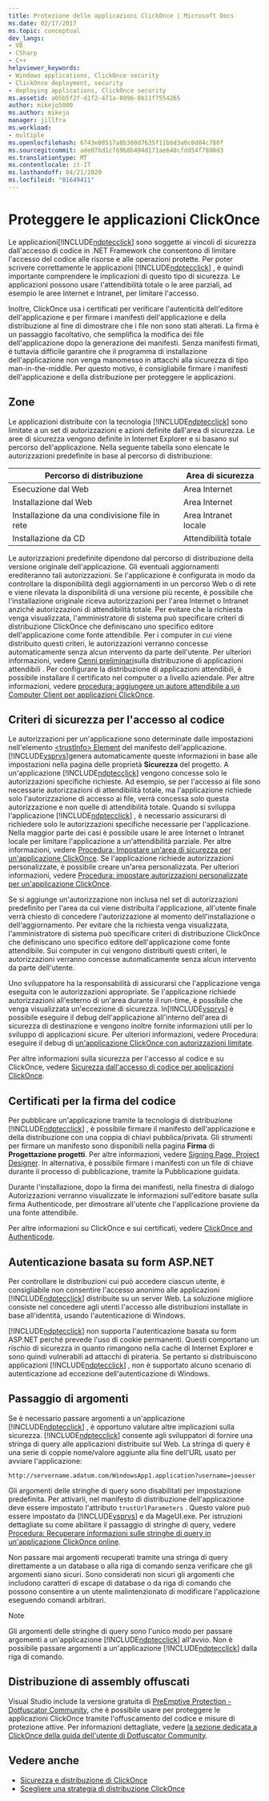 ```yaml
---
title: Protezione delle applicazioni ClickOnce | Microsoft Docs
ms.date: 02/17/2017
ms.topic: conceptual
dev_langs:
- VB
- CSharp
- C++
helpviewer_keywords:
- Windows applications, ClickOnce security
- ClickOnce deployment, security
- deploying applications, ClickOnce security
ms.assetid: a05b5f2f-d1f2-471a-8096-8b11f7554265
author: mikejo5000
ms.author: mikejo
manager: jillfra
ms.workload:
- multiple
ms.openlocfilehash: 6743e08517a8b360d7635f11b6d3a0c0d84c780f
ms.sourcegitcommit: ade07bd1cf69b8b494d171ae648cfdd54f7800d3
ms.translationtype: MT
ms.contentlocale: it-IT
ms.lasthandoff: 04/21/2020
ms.locfileid: "81649411"
---
```

# <a name="secure-clickonce-applications"></a>Proteggere le applicazioni ClickOnce
Le applicazioni[!INCLUDE[ndptecclick](../deployment/includes/ndptecclick_md.md)] sono soggette ai vincoli di sicurezza dall'accesso di codice in .NET Framework che consentono di limitare l'accesso del codice alle risorse e alle operazioni protette. Per poter scrivere correttamente le applicazioni [!INCLUDE[ndptecclick](../deployment/includes/ndptecclick_md.md)] , è quindi importante comprendere le implicazioni di questo tipo di sicurezza. Le applicazioni possono usare l'attendibilità totale o le aree parziali, ad esempio le aree Internet e Intranet, per limitare l'accesso.

 Inoltre, ClickOnce usa i certificati per verificare l'autenticità dell'editore dell'applicazione e per firmare i manifesti dell'applicazione e della distribuzione al fine di dimostrare che i file non sono stati alterati. La firma è un passaggio facoltativo, che semplifica la modifica dei file dell'applicazione dopo la generazione dei manifesti. Senza manifesti firmati, è tuttavia difficile garantire che il programma di installazione dell'applicazione non venga manomesso in attacchi alla sicurezza di tipo man-in-the-middle. Per questo motivo, è consigliabile firmare i manifesti dell'applicazione e della distribuzione per proteggere le applicazioni.

## <a name="zones"></a>Zone
 Le applicazioni distribuite con la tecnologia [!INCLUDE[ndptecclick](../deployment/includes/ndptecclick_md.md)] sono limitate a un set di autorizzazioni e azioni definite dall'area di sicurezza. Le aree di sicurezza vengono definite in Internet Explorer e si basano sul percorso dell'applicazione. Nella seguente tabella sono elencate le autorizzazioni predefinite in base al percorso di distribuzione:

|Percorso di distribuzione|Area di sicurezza|
|-------------------------|-------------------|
|Esecuzione dal Web|Area Internet|
|Installazione dal Web|Area Internet|
|Installazione da una condivisione file in rete|Area Intranet locale|
|Installazione da CD|Attendibilità totale|

 Le autorizzazioni predefinite dipendono dal percorso di distribuzione della versione originale dell'applicazione. Gli eventuali aggiornamenti erediteranno tali autorizzazioni. Se l'applicazione è configurata in modo da controllare la disponibilità degli aggiornamenti in un percorso Web o di rete e viene rilevata la disponibilità di una versione più recente, è possibile che l'installazione originale riceva autorizzazioni per l'area Internet o Intranet anziché autorizzazioni di attendibilità totale. Per evitare che la richiesta venga visualizzata, l'amministratore di sistema può specificare criteri di distribuzione ClickOnce che definiscano uno specifico editore dell'applicazione come fonte attendibile. Per i computer in cui viene distribuito questi criteri, le autorizzazioni verranno concesse automaticamente senza alcun intervento da parte dell'utente. Per ulteriori informazioni, vedere [Cenni preliminari](../deployment/trusted-application-deployment-overview.md)sulla distribuzione di applicazioni attendibili . Per configurare la distribuzione di applicazioni attendibili, è possibile installare il certificato nel computer o a livello aziendale. Per altre informazioni, vedere [procedura: aggiungere un autore attendibile a un Computer Client per applicazioni ClickOnce](../deployment/how-to-add-a-trusted-publisher-to-a-client-computer-for-clickonce-applications.md).

## <a name="code-access-security-policies"></a>Criteri di sicurezza per l'accesso al codice
 Le autorizzazioni per un'applicazione sono determinate dalle impostazioni nell'elemento [ \<trustInfo> Element](../deployment/trustinfo-element-clickonce-application.md) del manifesto dell'applicazione. [!INCLUDE[vsprvs](../code-quality/includes/vsprvs_md.md)]genera automaticamente queste informazioni in base alle impostazioni nella pagina delle proprietà **Sicurezza** del progetto. A un'applicazione [!INCLUDE[ndptecclick](../deployment/includes/ndptecclick_md.md)] vengono concesse solo le autorizzazioni specifiche richieste. Ad esempio, se per l'accesso ai file sono necessarie autorizzazioni di attendibilità totale, ma l'applicazione richiede solo l'autorizzazione di accesso ai file, verrà concessa solo questa autorizzazione e non quelle di attendibilità totale. Quando si sviluppa l'applicazione [!INCLUDE[ndptecclick](../deployment/includes/ndptecclick_md.md)] , è necessario assicurarsi di richiedere solo le autorizzazioni specifiche necessarie per l'applicazione. Nella maggior parte dei casi è possibile usare le aree Internet o Intranet locale per limitare l'applicazione a un'attendibilità parziale. Per altre informazioni, vedere [Procedura: Impostare un'area di sicurezza per un'applicazione ClickOnce](../deployment/how-to-set-a-security-zone-for-a-clickonce-application.md). Se l'applicazione richiede autorizzazioni personalizzate, è possibile creare un'area personalizzata. Per ulteriori informazioni, vedere [Procedura: impostare autorizzazioni personalizzate per un'applicazione ClickOnce](../deployment/how-to-set-custom-permissions-for-a-clickonce-application.md).

 Se si aggiunge un'autorizzazione non inclusa nel set di autorizzazioni predefinito per l'area da cui viene distribuita l'applicazione, all'utente finale verrà chiesto di concedere l'autorizzazione al momento dell'installazione o dell'aggiornamento. Per evitare che la richiesta venga visualizzata, l'amministratore di sistema può specificare criteri di distribuzione ClickOnce che definiscano uno specifico editore dell'applicazione come fonte attendibile. Sui computer in cui vengono distribuiti questi criteri, le autorizzazioni verranno concesse automaticamente senza alcun intervento da parte dell'utente.

 Uno sviluppatore ha la responsabilità di assicurarsi che l'applicazione venga eseguita con le autorizzazioni appropriate. Se l'applicazione richiede autorizzazioni all'esterno di un'area durante il run-time, è possibile che venga visualizzata un'eccezione di sicurezza. In[!INCLUDE[vsprvs](../code-quality/includes/vsprvs_md.md)] è possibile eseguire il debug dell'applicazione all'interno dell'area di sicurezza di destinazione e vengono inoltre fornite informazioni utili per lo sviluppo di applicazioni sicure. Per ulteriori informazioni, vedere Procedura: eseguire il debug di [un'applicazione ClickOnce con autorizzazioni limitate](securing-clickonce-applications.md).

 Per altre informazioni sulla sicurezza per l'accesso al codice e su ClickOnce, vedere [Sicurezza dall'accesso di codice per applicazioni ClickOnce](../deployment/code-access-security-for-clickonce-applications.md).

## <a name="code-signing-certificates"></a>Certificati per la firma del codice
 Per pubblicare un'applicazione tramite la tecnologia di distribuzione [!INCLUDE[ndptecclick](../deployment/includes/ndptecclick_md.md)] , è possibile firmare il manifesto dell'applicazione e della distribuzione con una coppia di chiavi pubblica/privata. Gli strumenti per firmare un manifesto sono disponibili nella pagina **Firma** di **Progettazione progetti**. Per altre informazioni, vedere [Signing Page, Project Designer](../ide/reference/signing-page-project-designer.md). In alternativa, è possibile firmare i manifesti con un file di chiave durante il processo di pubblicazione, tramite la Pubblicazione guidata.

 Durante l'installazione, dopo la firma dei manifesti, nella finestra di dialogo Autorizzazioni verranno visualizzate le informazioni sull'editore basate sulla firma Authenticode, per dimostrare all'utente che l'applicazione proviene da una fonte attendibile.

 Per altre informazioni su ClickOnce e sui certificati, vedere [ClickOnce and Authenticode](../deployment/clickonce-and-authenticode.md).

## <a name="aspnet-form-based-authentication"></a>Autenticazione basata su form ASP.NET
 Per controllare le distribuzioni cui può accedere ciascun utente, è consigliabile non consentire l'accesso anonimo alle applicazioni [!INCLUDE[ndptecclick](../deployment/includes/ndptecclick_md.md)] distribuite su un server Web. La soluzione migliore consiste nel concedere agli utenti l'accesso alle distribuzioni installate in base all'identità, usando l'autenticazione di Windows.

 [!INCLUDE[ndptecclick](../deployment/includes/ndptecclick_md.md)] non supporta l'autenticazione basata su form ASP.NET perché prevede l'uso di cookie permanenti. Questi comportano un rischio di sicurezza in quanto rimangono nella cache di Internet Explorer e sono quindi vulnerabili ad attacchi di pirateria. Se pertanto si distribuiscono applicazioni [!INCLUDE[ndptecclick](../deployment/includes/ndptecclick_md.md)] , non è supportato alcuno scenario di autenticazione ad eccezione dell'autenticazione di Windows.

## <a name="pass-arguments"></a>Passaggio di argomenti
 Se è necessario passare argomenti a un'applicazione [!INCLUDE[ndptecclick](../deployment/includes/ndptecclick_md.md)] , è opportuno valutare altre implicazioni sulla sicurezza. [!INCLUDE[ndptecclick](../deployment/includes/ndptecclick_md.md)] consente agli sviluppatori di fornire una stringa di query alle applicazioni distribuite sul Web. La stringa di query è una serie di coppie nome/valore aggiunte alla fine dell'URL usato per avviare l'applicazione:

 `http://servername.adatum.com/WindowsApp1.application?username=joeuser`

 Gli argomenti delle stringhe di query sono disabilitati per impostazione predefinita. Per attivarli, nel manifesto di distribuzione dell'applicazione deve essere impostato l'attributo `trustUrlParameters` . Questo valore può essere impostato da [!INCLUDE[vsprvs](../code-quality/includes/vsprvs_md.md)] e da MageUI.exe. Per istruzioni dettagliate su come abilitare il passaggio di stringhe di query, vedere [Procedura: Recuperare informazioni sulle stringhe di query in un'applicazione ClickOnce online](../deployment/how-to-retrieve-query-string-information-in-an-online-clickonce-application.md).

 Non passare mai argomenti recuperati tramite una stringa di query direttamente a un database o alla riga di comando senza verificare che gli argomenti siano sicuri. Sono considerati non sicuri gli argomenti che includono caratteri di escape di database o da riga di comando che possono consentire a un utente malintenzionato di modificare l'applicazione eseguendo comandi arbitrari.

> [!NOTE]
> Gli argomenti delle stringhe di query sono l'unico modo per passare argomenti a un'applicazione [!INCLUDE[ndptecclick](../deployment/includes/ndptecclick_md.md)] all'avvio. Non è possibile passare argomenti a un'applicazione [!INCLUDE[ndptecclick](../deployment/includes/ndptecclick_md.md)] dalla riga di comando.

## <a name="deploying-obfuscated-assemblies"></a>Distribuzione di assembly offuscati
 Visual Studio include la versione gratuita di [PreEmptive Protection - Dotfuscator Community](../ide/dotfuscator/index.md), che è possibile usare per proteggere le applicazioni ClickOnce tramite l'offuscamento del codice e misure di protezione attive.  Per informazioni dettagliate, vedere [la sezione dedicata a ClickOnce della guida dell'utente di Dotfuscator Community](https://www.preemptive.com/dotfuscator/ce/docs/help/5.27/advanced_clickonce.html).

## <a name="see-also"></a>Vedere anche
- [Sicurezza e distribuzione di ClickOnce](../deployment/clickonce-security-and-deployment.md)
- [Scegliere una strategia di distribuzione ClickOnce](../deployment/choosing-a-clickonce-deployment-strategy.md)